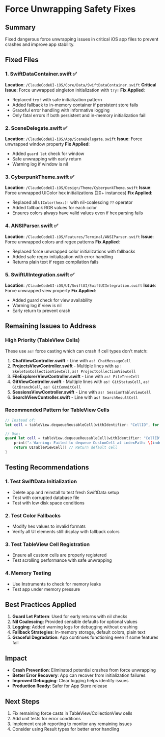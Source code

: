 # Force Unwrapping Safety Fixes

## Summary
Fixed dangerous force unwrapping issues in critical iOS app files to prevent crashes and improve app stability.

## Fixed Files

### 1. SwiftDataContainer.swift ✅
**Location**: `/ClaudeCodeUI-iOS/Core/Data/SwiftDataContainer.swift`
**Critical Issue**: Force unwrapped singleton initialization with `try!`
**Fix Applied**:
- Replaced `try!` with safe initialization pattern
- Added fallback to in-memory container if persistent store fails
- Graceful error handling with informative logging
- Only fatal errors if both persistent and in-memory initialization fail

### 2. SceneDelegate.swift ✅
**Location**: `/ClaudeCodeUI-iOS/App/SceneDelegate.swift`
**Issue**: Force unwrapped window property
**Fix Applied**:
- Added `guard let` check for window
- Safe unwrapping with early return
- Warning log if window is nil

### 3. CyberpunkTheme.swift ✅
**Location**: `/ClaudeCodeUI-iOS/Design/Theme/CyberpunkTheme.swift`
**Issue**: Force unwrapped UIColor hex initializations (20+ instances)
**Fix Applied**:
- Replaced all `UIColor(hex:)!` with nil-coalescing `??` operator
- Added fallback RGB values for each color
- Ensures colors always have valid values even if hex parsing fails

### 4. ANSIParser.swift ✅
**Location**: `/ClaudeCodeUI-iOS/Features/Terminal/ANSIParser.swift`
**Issue**: Force unwrapped colors and regex patterns
**Fix Applied**:
- Replaced force unwrapped color initializations with fallbacks
- Added safe regex initialization with error handling
- Returns plain text if regex compilation fails

### 5. SwiftUIIntegration.swift ✅
**Location**: `/ClaudeCodeUI-iOS/UI/SwiftUI/SwiftUIIntegration.swift`
**Issue**: Force unwrapped view property
**Fix Applied**:
- Added guard check for view availability
- Warning log if view is nil
- Early return to prevent crash

## Remaining Issues to Address

### High Priority (TableView Cells)
These use `as!` force casting which can crash if cell types don't match:

1. **ChatViewController.swift** - Line with `as! ChatMessageCell`
2. **ProjectsViewController.swift** - Multiple lines with `as! SkeletonCollectionViewCell`, `as! ProjectCollectionViewCell`
3. **FileExplorerViewController.swift** - Line with `as! FileTreeCell`
4. **GitViewController.swift** - Multiple lines with `as! GitStatusCell`, `as! GitBranchCell`, `as! GitCommitCell`
5. **SessionsViewController.swift** - Line with `as! SessionTableViewCell`
6. **SearchViewController.swift** - Line with `as! SearchResultCell`

### Recommended Pattern for TableView Cells
```swift
// Instead of:
let cell = tableView.dequeueReusableCell(withIdentifier: "CellID", for: indexPath) as! CustomCell

// Use:
guard let cell = tableView.dequeueReusableCell(withIdentifier: "CellID", for: indexPath) as? CustomCell else {
    print("⚠️ Warning: Failed to dequeue CustomCell at indexPath: \(indexPath)")
    return UITableViewCell() // Return default cell
}
```

## Testing Recommendations

### 1. Test SwiftData Initialization
- Delete app and reinstall to test fresh SwiftData setup
- Test with corrupted database file
- Test with low disk space conditions

### 2. Test Color Fallbacks
- Modify hex values to invalid formats
- Verify all UI elements still display with fallback colors

### 3. Test TableView Cell Registration
- Ensure all custom cells are properly registered
- Test scrolling performance with safe unwrapping

### 4. Memory Testing
- Use Instruments to check for memory leaks
- Test app under memory pressure

## Best Practices Applied

1. **Guard Let Pattern**: Used for early returns with nil checks
2. **Nil Coalescing**: Provided sensible defaults for optional values
3. **Logging**: Added warning logs for debugging without crashing
4. **Fallback Strategies**: In-memory storage, default colors, plain text
5. **Graceful Degradation**: App continues functioning even if some features fail

## Impact
- **Crash Prevention**: Eliminated potential crashes from force unwrapping
- **Better Error Recovery**: App can recover from initialization failures
- **Improved Debugging**: Clear logging helps identify issues
- **Production Ready**: Safer for App Store release

## Next Steps
1. Fix remaining force casts in TableView/CollectionView cells
2. Add unit tests for error conditions
3. Implement crash reporting to monitor any remaining issues
4. Consider using Result types for better error handling
